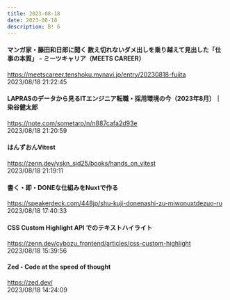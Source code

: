 ```yaml
---
title: 2023-08-18
date: 2023-08-18
description: B! 6
---
```


#### マンガ家・藤田和日郎に聞く 数え切れないダメ出しを乗り越えて見出した「仕事の本質」 - ミーツキャリア（MEETS CAREER）
https://meetscareer.tenshoku.mynavi.jp/entry/20230818-fujita<br>
2023/08/18 21:22:45<br>


#### LAPRASのデータから見るITエンジニア転職・採用環境の今（2023年8月）｜染谷健太郎
https://note.com/sometaro/n/n887cafa2d93e<br>
2023/08/18 21:20:59<br>


#### はんずおんVitest
https://zenn.dev/yskn_sid25/books/hands_on_vitest<br>
2023/08/18 21:19:11<br>


#### 書く・即・DONEな仕組みをNuxtで作る
https://speakerdeck.com/448jp/shu-kuji-donenashi-zu-miwonuxtdezuo-ru<br>
2023/08/18 17:40:33<br>


#### CSS Custom Highlight API でのテキストハイライト
https://zenn.dev/cybozu_frontend/articles/css-custom-highlight<br>
2023/08/18 15:39:56<br>


#### Zed - Code at the speed of thought
https://zed.dev/<br>
2023/08/18 14:24:09<br>


